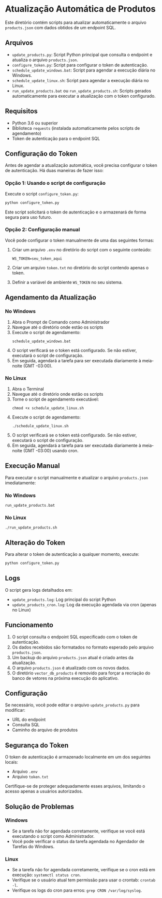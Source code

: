 # Atualização Automática de Produtos

Este diretório contém scripts para atualizar automaticamente o arquivo `products.json` com dados obtidos de um endpoint SQL.

## Arquivos

- `update_products.py`: Script Python principal que consulta o endpoint e atualiza o arquivo `products.json`.
- `configure_token.py`: Script para configurar o token de autenticação.
- `schedule_update_windows.bat`: Script para agendar a execução diária no Windows.
- `schedule_update_linux.sh`: Script para agendar a execução diária no Linux.
- `run_update_products.bat` ou `run_update_products.sh`: Scripts gerados automaticamente para executar a atualização com o token configurado.

## Requisitos

- Python 3.6 ou superior
- Biblioteca `requests` (instalada automaticamente pelos scripts de agendamento)
- Token de autenticação para o endpoint SQL

## Configuração do Token

Antes de agendar a atualização automática, você precisa configurar o token de autenticação. Há duas maneiras de fazer isso:

### Opção 1: Usando o script de configuração

Execute o script `configure_token.py`:

```bash
python configure_token.py
```

Este script solicitará o token de autenticação e o armazenará de forma segura para uso futuro.

### Opção 2: Configuração manual

Você pode configurar o token manualmente de uma das seguintes formas:

1. Criar um arquivo `.env` no diretório do script com o seguinte conteúdo:

   ```
   WS_TOKEN=seu_token_aqui
   ```

2. Criar um arquivo `token.txt` no diretório do script contendo apenas o token.

3. Definir a variável de ambiente `WS_TOKEN` no seu sistema.

## Agendamento da Atualização

### No Windows

1. Abra o Prompt de Comando como Administrador
2. Navegue até o diretório onde estão os scripts
3. Execute o script de agendamento:
   ```
   schedule_update_windows.bat
   ```
4. O script verificará se o token está configurado. Se não estiver, executará o script de configuração.
5. Em seguida, agendará a tarefa para ser executada diariamente à meia-noite (GMT -03:00).

### No Linux

1. Abra o Terminal
2. Navegue até o diretório onde estão os scripts
3. Torne o script de agendamento executável:
   ```
   chmod +x schedule_update_linux.sh
   ```
4. Execute o script de agendamento:
   ```
   ./schedule_update_linux.sh
   ```
5. O script verificará se o token está configurado. Se não estiver, executará o script de configuração.
6. Em seguida, agendará a tarefa para ser executada diariamente à meia-noite (GMT -03:00) usando cron.

## Execução Manual

Para executar o script manualmente e atualizar o arquivo `products.json` imediatamente:

### No Windows

```
run_update_products.bat
```

### No Linux

```
./run_update_products.sh
```

## Alteração do Token

Para alterar o token de autenticação a qualquer momento, execute:

```bash
python configure_token.py
```

## Logs

O script gera logs detalhados em:

- `update_products.log`: Log principal do script Python
- `update_products_cron.log`: Log da execução agendada via cron (apenas no Linux)

## Funcionamento

1. O script consulta o endpoint SQL especificado com o token de autenticação.
2. Os dados recebidos são formatados no formato esperado pelo arquivo `products.json`.
3. Um backup do arquivo `products.json` atual é criado antes da atualização.
4. O arquivo `products.json` é atualizado com os novos dados.
5. O diretório `vector_db_products` é removido para forçar a recriação do banco de vetores na próxima execução do aplicativo.

## Configuração

Se necessário, você pode editar o arquivo `update_products.py` para modificar:

- URL do endpoint
- Consulta SQL
- Caminho do arquivo de produtos

## Segurança do Token

O token de autenticação é armazenado localmente em um dos seguintes locais:

- Arquivo `.env`
- Arquivo `token.txt`

Certifique-se de proteger adequadamente esses arquivos, limitando o acesso apenas a usuários autorizados.

## Solução de Problemas

### Windows

- Se a tarefa não for agendada corretamente, verifique se você está executando o script como Administrador.
- Você pode verificar o status da tarefa agendada no Agendador de Tarefas do Windows.

### Linux

- Se a tarefa não for agendada corretamente, verifique se o cron está em execução: `systemctl status cron`.
- Verifique se o usuário atual tem permissão para usar o crontab: `crontab -l`.
- Verifique os logs do cron para erros: `grep CRON /var/log/syslog`.
